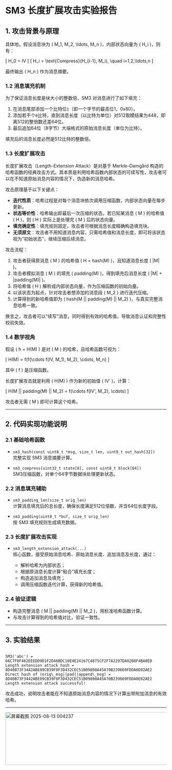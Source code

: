 # SM3 长度扩展攻击实验报告

## 1. 攻击背景与原理

具体地，假设消息块为 \( M_1, M_2, \ldots, M_n \)，内部状态向量为 \( H_i \)，则有：

\[
H_0 = IV
\]
\[
H_i = \text{Compress}(H_{i-1}, M_i), \quad i=1,2,\ldots,n
\]

最终输出 \( H_n \) 作为消息摘要。

### 1.2 消息填充机制

为了保证消息长度是块大小的整数倍，SM3 对消息进行了如下填充：

1. 在消息尾部添加一个比特位`1`（即一个字节的最高位1，0x80）。
2. 添加若干个`0`比特，直到消息长度（以比特为单位）对512取模结果为448，即离512的整倍数还差64位。
3. 最后追加64位（8字节）大端格式的原始消息长度（单位为比特）。

填充后的消息长度必然是512比特的整数倍。

### 1.3 长度扩展攻击

长度扩展攻击（Length-Extension Attack）是对基于 Merkle–Damgård 构造的哈希函数的经典攻击方式。其本质是利用哈希函数内部状态的可续写性，攻击者可以在不知道原始消息内容的情况下，伪造新的消息哈希。

攻击原理基于以下关键点：

- **迭代性质**：哈希过程是对每个消息块依次调用压缩函数，内部状态向量在每步更新。
- **状态等价性**：哈希输出即最后一次压缩的状态。若已知某消息 \( M \) 的哈希值 \( H \)，则 \( H \) 实际上是处理完 \( M \) 后的状态向量。
- **填充确定性**：填充规则固定，攻击者可根据消息长度精确构造填充块。
- **无须原文**：攻击者不用知道消息内容，只需哈希值和消息长度，即可将该状态视为“初始状态”，继续压缩后续消息。

攻击流程：

1. 攻击者获得原消息 \( M \) 的哈希值 \( H = hash(M) \)，且知道消息长度 \( |M| \)。
2. 攻击者模拟消息 \( M \) 的填充 \( padding(M) \)，得到填充后消息长度 \( |M| + |padding(M)| \)。
3. 将哈希值 \( H \) 解析成内部状态向量，作为压缩函数的初始向量。
4. 以该状态为起点，针对攻击者想添加的消息段 \( M_2 \) 进行迭代压缩。
5. 计算得到的新哈希值即为 \( hash(M || padding(M) || M_2) \)，与真实完整消息哈希一致。

换言之，攻击者可以“续写”消息，同时得到有效的哈希值，导致消息认证和完整性校验失效。

### 1.4 数学视角

假设 \( h = H(M) \) 是对 \( M \) 的哈希，且哈希函数可视为：

\[
H(M) = f(f(\cdots f(IV, M_1), M_2), \cdots, M_n)
\]

其中 \( f \) 是压缩函数。

长度扩展攻击就是利用 \( H(M) \) 作为新的初始值 \( IV' \)，计算：

\[
H(M || padding(M) || M_2) = f(\cdots f(IV', M_2), \cdots)
\]

攻击者无需 \( M \) 即可计算这个哈希。

---

## 2. 代码实现功能说明

### 2.1 基础哈希函数

- `sm3_hash(const uint8_t *msg, size_t len, uint8_t out_hash[32])`  
  完整实现 SM3 消息摘要计算。

- `sm3_compress(uint32_t state[8], const uint8_t block[64])`  
  SM3压缩函数，对单个64字节数据块处理更新状态。

### 2.2 消息填充辅助

- `sm3_padding_len(size_t orig_len)`  
  计算消息填充后的总长度，确保长度满足512位倍数，并含64位长度字段。

- `sm3_padding(uint8_t *buf, size_t orig_len)`  
  按 SM3 填充规则生成填充数据。

### 2.3 长度扩展攻击实现

- `sm3_length_extension_attack(...)`  
  核心函数，接受原始消息哈希、原始消息长度、追加消息及长度，通过：

  - 解析哈希为内部状态；
  - 根据原消息长度计算“粘合”填充长度；
  - 构造追加消息及填充；
  - 调用压缩函数迭代计算，获得新的哈希值。

### 2.4 验证逻辑

- 构造完整消息 \( M || padding(M) || M_2 \)，用标准哈希函数计算。
- 与攻击计算得到的哈希值对比，验证一致性。

---

## 3. 实验结果

```

SM3('abc') = 66C7F0F462EEEDD9D1F2D46BDC10E4E24167C4875CF2F7A2297DA02B8F4BA8E0
Length extension attack hash = 8D40B73F3442ABE09CB39F8F3D432CEC51B09808A45A70B239669FDDA0E02AE2
Direct hash of (orig\_msg||pad||append\_msg) = 8D40B73F3442ABE09CB39F8F3D432CEC51B09808A45A70B239669FDDA0E02AE2
Length extension attack successful!

```

攻击成功，说明攻击者能在不知道原始消息内容的情况下计算出带附加消息的有效哈希。

---
<img width="905" height="165" alt="屏幕截图 2025-08-13 004237" src="https://github.com/user-attachments/assets/bffcaa75-aa14-448c-9060-ac4660951b90" />
